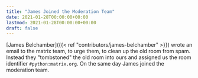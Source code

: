 ```yaml
---
title: "James Joined the Moderation Team"
date: 2021-01-28T00:00:00+00:00
lastmod: 2021-01-28T00:00:00+00:00
draft: false
---
```


[James Belchamber]({{< ref "contributors/james-belchamber" >}}) wrote an email
to the matrix team, to urge them, to clean up the old room from spam. Instead
they "tombstoned" the old room into ours and assigned us the room identifier
`#python:matrix.org`. On the same day James joined the moderation team.
